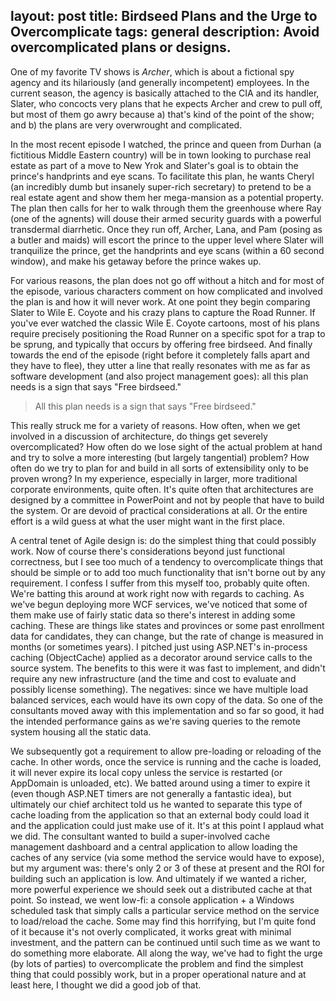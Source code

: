 layout: post
title: Birdseed Plans and the Urge to Overcomplicate
tags: general
description: Avoid overcomplicated plans or designs.
---
One of my favorite TV shows is <em>Archer</em>, which is about a fictional spy agency and its hilariously (and generally incompetent) employees.  In the current season, the agency is basically attached to the CIA and its handler, Slater, who concocts very plans that he expects Archer and crew to pull off, but most of them go awry because a) that's kind of the point of the show; and b) the plans are very overwrought and complicated.  

In the most recent episode I watched, the prince and queen from Durhan (a fictitious Middle Eastern country) will be in town looking to purchase real estate as part of a move to New Yrok and Slater's goal is to obtain the prince's handprints and eye scans.  To facilitate this plan, he wants Cheryl (an incredibly dumb but insanely super-rich secretary) to pretend to be a real estate agent and show them her mega-mansion as a potential property.  The plan then calls for her to walk through them the greenhouse where Ray (one of the agnents) will douse their armed security guards with a powerful transdermal diarrhetic.  Once they run off, Archer, Lana, and Pam (posing as a butler and maids) will escort the prince to the upper level where Slater will tranquilize the prince, get the handprints and eye scans (within a 60 second window), and make his getaway before the prince wakes up.  

For various reasons, the plan does not go off without a hitch and for most of the episode, various characters comment on how complicated and involved the plan is and how it will never work.  At one point they begin comparing Slater to Wile E. Coyote and his crazy plans to capture the Road Runner.  If you've ever watched the classic Wile E. Coyote cartoons, most of his plans require precisely positioning the Road Runner on a specific spot for a trap to be sprung, and typically that occurs by offering free birdseed.  And finally towards the end of the episode (right before it completely falls apart and they have to flee), they utter a line that really resonates with me as far as software development (and also project management goes):  all this plan needs is a sign that says "Free birdseed."  
<blockquote>All this plan needs is a sign that says "Free birdseed."</blockquote>
This really struck me for a variety of reasons.  How often, when we get involved in a discussion of architecture, do things get severely overcomplicated?  How often do we lose sight of the actual problem at hand and try to solve a more interesting (but largely tangential) problem?  How often do we try to plan for and build in all sorts of extensibility only to be proven wrong?  In my experience, especially in larger, more traditional corporate environments, quite often.  It's quite often that architectures are designed by a committee in PowerPoint and not by people that have to build the system.  Or are devoid of practical considerations at all.  Or the entire effort is a wild guess at what the user might want in the first place.  

A central tenet of Agile design is:  do the simplest thing that could possibly work.  Now of course there's considerations beyond just functional correctness, but I see too much of a tendency to overcomplicate things that should be simple or to add too much functionality that isn't borne out by any requirement.  I confess I suffer from this myself too, probably quite often.  We're batting this around at work right now with regards to caching.  As we've begun deploying more WCF services, we've noticed that some of them make use of fairly static data so there's interest in adding some caching.  These are things like states and provinces or some past enrollment data for candidates, they can change, but the rate of change is measured in months (or sometimes years).  I pitched just using ASP.NET's in-process caching (ObjectCache) applied as a decorator around service calls to the source system. The benefits to this were it was fast to implement, and didn't require any new infrastructure (and the time and cost to evaluate and possibly license something).  The negatives:  since we have multiple load balanced services, each would have its own copy of the data.  So one of the consultants moved away with this implementation and so far so good, it had the intended performance gains as we're saving queries to the remote system housing all the static data.  

We subsequently got a requirement to allow pre-loading or reloading of the cache.  In other words,  once the service is running and the cache is loaded, it will never expire its local copy unless the service is restarted (or AppDomain is unloaded, etc).  We batted around using a timer to expire it (even though ASP.NET timers are not generally a fantastic idea), but ultimately our chief architect told us he wanted to separate this type of cache loading from the application so that an external body could load it and the application could just make use of it.  It's at this point I applaud what we did.  The consultant wanted to build a super-involved cache management dashboard and a central application to allow loading the caches of any service (via some method the service would have to expose), but my argument was:  there's only 2 or 3 of these at present and the ROI for building such an application is low.  And ultimately if we wanted a richer, more powerful experience we should seek out a distributed cache at that point.  So instead, we went low-fi:  a console application + a Windows scheduled task that simply calls a particular service method on the service to load/reload the cache.  Some may find this horrifying, but I'm quite fond of it because it's not overly complicated, it works great with minimal investment, and the pattern can be continued until such time as we want to do something more elaborate.  All along the way, we've had to fight the urge (by lots of parties) to overcomplicate the problem and find the simplest thing that could possibly work, but in a proper operational nature and at least here, I thought we did a good job of that. 


